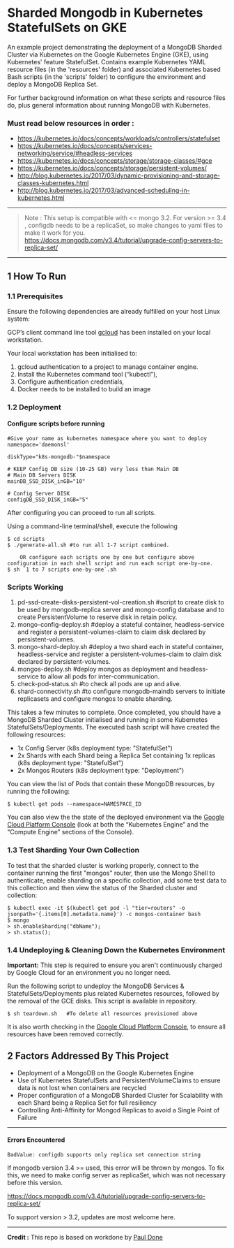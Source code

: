 # Sharded Mongodb in Kubernetes StatefulSets on GKE


An example project demonstrating the deployment of a MongoDB Sharded Cluster via Kubernetes on the Google Kubernetes Engine (GKE), using Kubernetes' feature StatefulSet. Contains example Kubernetes YAML resource files (in the 'resources' folder) and associated Kubernetes based Bash scripts (in the 'scripts' folder) to configure the environment and deploy a MongoDB Replica Set.

For further background information on what these scripts and resource files do, plus general information about running MongoDB with Kubernetes.

### Must read below resources in order :

- https://kubernetes.io/docs/concepts/workloads/controllers/statefulset
- https://kubernetes.io/docs/concepts/services-networking/service/#headless-services
- https://kubernetes.io/docs/concepts/storage/storage-classes/#gce
- https://kubernetes.io/docs/concepts/storage/persistent-volumes/
- http://blog.kubernetes.io/2017/03/dynamic-provisioning-and-storage-classes-kubernetes.html
- http://blog.kubernetes.io/2017/03/advanced-scheduling-in-kubernetes.html

--------------------------

> Note : This setup is compatible with <= mongo 3.2. For version >= 3.4 , configdb needs to be a replicaSet, so make changes to yaml files to make it work for you.
https://docs.mongodb.com/v3.4/tutorial/upgrade-config-servers-to-replica-set/

--------------------------

## 1 How To Run

### 1.1 Prerequisites

Ensure the following dependencies are already fulfilled on your host Linux system:

GCP’s client command line tool [gcloud](https://cloud.google.com/sdk/docs/quickstarts) has been installed on your local workstation.

Your local workstation has been initialised to:

1. gcloud authentication to a project to manage container engine.
2. Install the Kubernetes command tool (“kubectl”),
3. Configure authentication credentials,
4. Docker needs to be installed to build an image


### 1.2 Deployment

#### Configure scripts before running

```
#Give your name as kubernetes namespace where you want to deploy
namespace='daemonsl'

diskType="k8s-mongodb-"$namespace

# KEEP Config DB size (10-25 GB) very less than Main DB
# Main DB Servers DISK
mainDB_SSD_DISK_inGB="10"

# Config Server DISK
configDB_SSD_DISK_inGB="5"
```

After configuring you can proceed to run all scripts.

Using a command-line terminal/shell, execute the following

    $ cd scripts
    $ ./generate-all.sh #to run all 1-7 script combined.

        OR configure each scripts one by one but configure above configuration in each shell script and run each script one-by-one.
    $ sh `1 to 7 scripts one-by-one`.sh

### Scripts Working

1. pd-ssd-create-disks-persistent-vol-creation.sh  #script to create disk to be used by mongodb-replica server and mongo-config database and to create PersistentVolume to reserve disk in retain policy.
2. mongo-config-deploy.sh  #deploy a stateful container, headless-service and register a persistent-volumes-claim to claim disk declared by persistent-volumes.
3. mongo-shard-deploy.sh   #deploy a two shard each in stateful container, headless-service and register a persistent-volumes-claim to claim disk declared by persistent-volumes.
4. mongos-deploy.sh    #deploy mongos as deployment and headless-service to allow all pods for inter-communication.
5. check-pod-status.sh     #to check all pods are up and alive.
6. shard-connectivity.sh   #to configure mongodb-maindb servers to initiate replicasets and configure mongos to enable sharding.

This takes a few minutes to complete. Once completed, you should have a MongoDB Sharded Cluster initialised and running in some Kubernetes StatefulSets/Deployments. The executed bash script will have created the following resources:

* 1x Config Server  (k8s deployment type: "StatefulSet")
* 2x Shards with each Shard being a Replica Set containing 1x replicas (k8s deployment type: "StatefulSet")
* 2x Mongos Routers (k8s deployment type: "Deployment")

You can view the list of Pods that contain these MongoDB resources, by running the following:

    $ kubectl get pods --namespace=NAMESPACE_ID

You can also view the the state of the deployed environment via the [Google Cloud Platform Console](https://console.cloud.google.com) (look at both the “Kubernetes Engine” and the “Compute Engine” sections of the Console).

### 1.3 Test Sharding Your Own Collection

To test that the sharded cluster is working properly, connect to the container running the first "mongos" router, then use the Mongo Shell to authenticate, enable sharding on a specific collection, add some test data to this collection and then view the status of the Sharded cluster and collection:

    $ kubectl exec -it $(kubectl get pod -l "tier=routers" -o jsonpath='{.items[0].metadata.name}') -c mongos-container bash
    $ mongo
    > sh.enableSharding("dbName");
    > sh.status();

### 1.4 Undeploying & Cleaning Down the Kubernetes Environment

**Important:** This step is required to ensure you aren't continuously charged by Google Cloud for an environment you no longer need.

Run the following script to undeploy the MongoDB Services & StatefulSets/Deployments plus related Kubernetes resources, followed by the removal of the GCE disks. This script is available in repository.

    $ sh teardown.sh   #To delete all resources provisioned above

It is also worth checking in the [Google Cloud Platform Console](https://console.cloud.google.com), to ensure all resources have been removed correctly.


## 2 Factors Addressed By This Project

* Deployment of a MongoDB on the Google Kubernetes Engine
* Use of Kubernetes StatefulSets and PersistentVolumeClaims to ensure data is not lost when containers are recycled
* Proper configuration of a MongoDB Sharded Cluster for Scalability with each Shard being a Replica Set for full resiliency
* Controlling Anti-Affinity for Mongod Replicas to avoid a Single Point of Failure

---------------------------

#### Errors Encountered

```
BadValue: configdb supports only replica set connection string
```
If mongodb version 3.4 >= used, this error will be thrown by mongos. To fix this, we need to make config server as replicaSet, which was not necessary before this version.

https://docs.mongodb.com/v3.4/tutorial/upgrade-config-servers-to-replica-set/

To support version > 3.2, updates are most welcome here.

---------------------------

**Credit :** This repo is based on workdone by [Paul Done](https://twitter.com/TheDonester)

